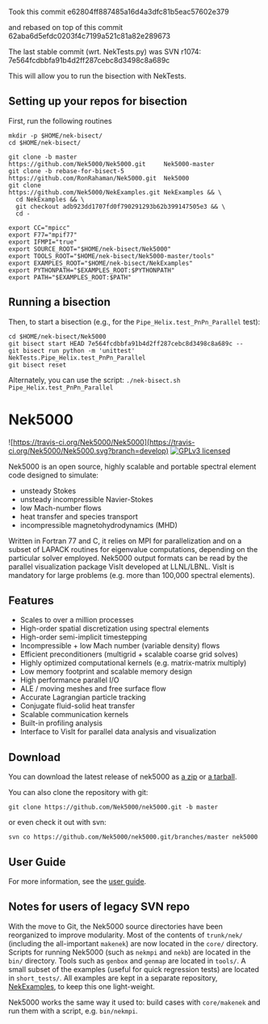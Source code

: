 
Took this commit
e62804ff887485a16d4a3dfc81b5eac57602e379

and rebased on top of this commit
62aba6d5efdc0203f4c7199a521c81a82e289673

The last stable commit (wrt. NekTests.py) was SVN r1074:
7e564fcdbbfa91b4d2ff287cebc8d3498c8a689c



This will allow you to run the bisection with NekTests.  

## Setting up your repos for bisection

First, run the following routines

```
mkdir -p $HOME/nek-bisect/
cd $HOME/nek-bisect/

git clone -b master              https://github.com/Nek5000/Nek5000.git     Nek5000-master
git clone -b rebase-for-bisect-5 https://github.com/RonRahaman/Nek5000.git  Nek5000
git clone                        https://github.com/Nek5000/NekExamples.git NekExamples && \
  cd NekExamples && \
  git checkout adb923dd1707fd0f790291293b62b399147505e3 && \
  cd -

export CC="mpicc"
export F77="mpif77"
export IFMPI="true"
export SOURCE_ROOT="$HOME/nek-bisect/Nek5000"
export TOOLS_ROOT="$HOME/nek-bisect/Nek5000-master/tools"
export EXAMPLES_ROOT="$HOME/nek-bisect/NekExamples"
export PYTHONPATH="$EXAMPLES_ROOT:$PYTHONPATH"
export PATH="$EXAMPLES_ROOT:$PATH"
```

## Running a bisection

Then, to start a bisection (e.g., for the `Pipe_Helix.test_PnPn_Parallel` test):

```
cd $HOME/nek-bisect/Nek5000
git bisect start HEAD 7e564fcdbbfa91b4d2ff287cebc8d3498c8a689c --
git bisect run python -m 'unittest' NekTests.Pipe_Helix.test_PnPn_Parallel
git bisect reset
```

Alternately, you can use the script:
``
./nek-bisect.sh Pipe_Helix.test_PnPn_Parallel
``


# Nek5000 
![https://travis-ci.org/Nek5000/Nek5000](https://travis-ci.org/Nek5000/Nek5000.svg?branch=develop)
[![GPLv3 licensed](https://img.shields.io/badge/license-GPLv3-blue.svg)](https://raw.githubusercontent.com/Nek5000/nek5000/develop/LICENSE)

Nek5000 is an open source, highly scalable and portable spectral element code
designed to simulate:
* unsteady Stokes
* unsteady incompressible Navier-Stokes
* low Mach-number flows
* heat transfer and species transport
* incompressible magnetohydrodynamics (MHD)

Written in Fortran 77 and C, it relies on MPI for parallelization and on a
subset of LAPACK routines for eigenvalue computations, depending on the
particular solver employed.  Nek5000 output formats can be read by the parallel
visualization package VisIt developed at LLNL/LBNL. VisIt is mandatory for
large problems (e.g. more than 100,000 spectral elements).


## Features

* Scales to over a million processes
* High-order spatial discretization using spectral elements
* High-order semi-implicit timestepping
* Incompressible + low Mach number (variable density) flows
* Efficient preconditioners (multigrid + scalable coarse grid solves)
* Highly optimized computational kernels (e.g. matrix-matrix multiply)
* Low memory footprint and scalable memory design
* High performance parallel I/O
* ALE / moving meshes and free surface flow
* Accurate Lagrangian particle tracking
* Conjugate fluid-solid heat transfer
* Scalable communication kernels
* Built-in profiling analysis
* Interface to VisIt for parallel data analysis and visualization


## Download

You can download the latest release of nek5000 as 
[a zip](https://github.com/Nek5000/nek5000/archive/master.zip) or 
[a tarball](https://github.com/Nek5000/nek5000/archive/master.tar.gz).

You can also clone the repository with git:
```
git clone https://github.com/Nek5000/nek5000.git -b master
```
or even check it out with svn:
```
svn co https://github.com/Nek5000/nek5000.git/branches/master nek5000
```


## User Guide

For more information, see the [user guide](https://nek5000.mcs.anl.gov/documentation/).


## Notes for users of legacy SVN repo

With the move to Git, the Nek5000 source directories have been reorganized to
improve modularity.  Most of the contents of `trunk/nek/` (including the
all-important `makenek`) are now located in the `core/` directory.  Scripts for
running Nek5000 (such as `nekmpi` and `nekb`) are located in the `bin/`
directory.  Tools such as `genbox` and `genmap` are located in `tools/`.  A
small subset of the examples (useful for quick regression tests) are located in
`short_tests/`.  All examples are kept in a separate repository,
[NekExamples](https://github.com/Nek5000/NekExamples), to keep this one
light-weight. 

Nek5000 works the same way it used to: build cases with `core/makenek` and run them with a script, e.g. `bin/nekmpi`.
